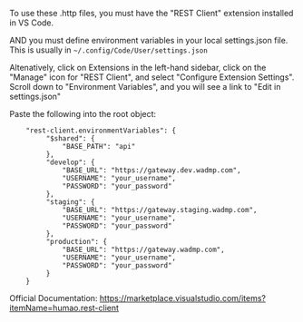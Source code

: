 To use these .http files, you must have the "REST Client" extension installed in VS Code.

AND you must define environment variables in your local settings.json file.
This is usually in `~/.config/Code/User/settings.json`

Altenatively, click on Extensions in the left-hand sidebar,
click on the "Manage" icon for "REST Client",
and select "Configure Extension Settings".
Scroll down to "Environment Variables", and you will see a link to "Edit in settings.json"

Paste the following into the root object:
```
    "rest-client.environmentVariables": {
         "$shared": {
             "BASE_PATH": "api"
         },
         "develop": {
             "BASE_URL": "https://gateway.dev.wadmp.com",
             "USERNAME": "your_username",
             "PASSWORD": "your_password"
         },
         "staging": {
             "BASE_URL": "https://gateway.staging.wadmp.com",
             "USERNAME": "your_username",
             "PASSWORD": "your_password"
         },
         "production": {
             "BASE_URL": "https://gateway.wadmp.com",
             "USERNAME": "your_username",
             "PASSWORD": "your_password"
         }
    }
```

Official Documentation: https://marketplace.visualstudio.com/items?itemName=humao.rest-client
